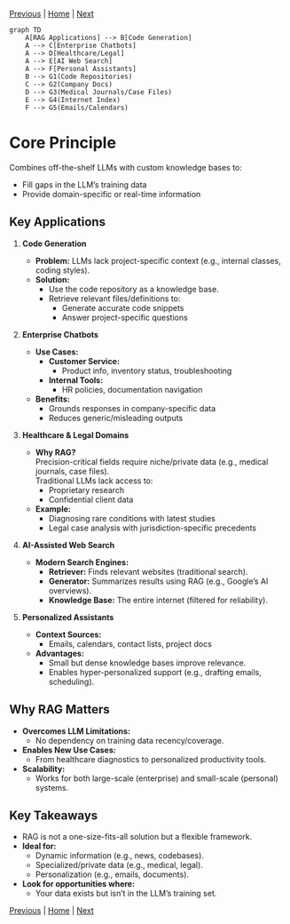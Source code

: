 [Previous](./1_Introduction_To_RAG.md) | [Home](./Readme.md) | [Next](./3_RAG_Architecture.md)

```mermaid
graph TD
    A[RAG Applications] --> B[Code Generation]
    A --> C[Enterprise Chatbots]
    A --> D[Healthcare/Legal]
    A --> E[AI Web Search]
    A --> F[Personal Assistants]
    B --> G1(Code Repositories)
    C --> G2(Company Docs)
    D --> G3(Medical Journals/Case Files)
    E --> G4(Internet Index)
    F --> G5(Emails/Calendars)
```

# Core Principle

Combines off-the-shelf LLMs with custom knowledge bases to:

- Fill gaps in the LLM’s training data
- Provide domain-specific or real-time information

## Key Applications

1. **Code Generation**  
   - **Problem:** LLMs lack project-specific context (e.g., internal classes, coding styles).  
   - **Solution:**  
     - Use the code repository as a knowledge base.  
     - Retrieve relevant files/definitions to:  
       - Generate accurate code snippets  
       - Answer project-specific questions  

2. **Enterprise Chatbots**  
   - **Use Cases:**  
     - **Customer Service:**  
       - Product info, inventory status, troubleshooting  
     - **Internal Tools:**  
       - HR policies, documentation navigation  
   - **Benefits:**  
     - Grounds responses in company-specific data  
     - Reduces generic/misleading outputs  

3. **Healthcare & Legal Domains**  
   - **Why RAG?**  
     Precision-critical fields require niche/private data (e.g., medical journals, case files).  
     Traditional LLMs lack access to:  
     - Proprietary research  
     - Confidential client data  
   - **Example:**  
     - Diagnosing rare conditions with latest studies  
     - Legal case analysis with jurisdiction-specific precedents  

4. **AI-Assisted Web Search**  
   - **Modern Search Engines:**  
     - **Retriever:** Finds relevant websites (traditional search).  
     - **Generator:** Summarizes results using RAG (e.g., Google’s AI overviews).  
     - **Knowledge Base:** The entire internet (filtered for reliability).  

5. **Personalized Assistants**  
   - **Context Sources:**  
     - Emails, calendars, contact lists, project docs  
   - **Advantages:**  
     - Small but dense knowledge bases improve relevance.  
     - Enables hyper-personalized support (e.g., drafting emails, scheduling).  

## Why RAG Matters

- **Overcomes LLM Limitations:**  
  - No dependency on training data recency/coverage.  
- **Enables New Use Cases:**  
  - From healthcare diagnostics to personalized productivity tools.  
- **Scalability:**  
  - Works for both large-scale (enterprise) and small-scale (personal) systems.  

## Key Takeaways

- RAG is not a one-size-fits-all solution but a flexible framework.  
- **Ideal for:**  
  - Dynamic information (e.g., news, codebases).  
  - Specialized/private data (e.g., medical, legal).  
  - Personalization (e.g., emails, documents).  
- **Look for opportunities where:**  
  - Your data exists but isn’t in the LLM’s training set.

[Previous](./1_Introduction_To_RAG.md) | [Home](./Readme.md) | [Next](./3_RAG_Architecture.md)
